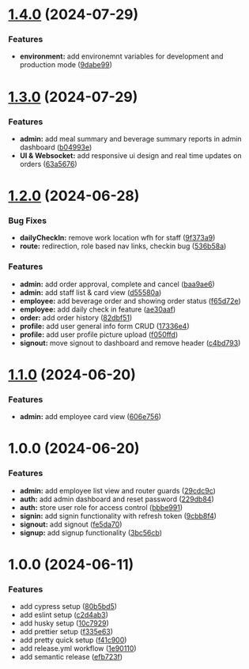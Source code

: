 # [1.4.0](https://github.com/Bayzed-Meer/Order-Station-Frontend/compare/v1.3.0...v1.4.0) (2024-07-29)


### Features

* **environment:** add environemnt variables for development and production mode ([9dabe99](https://github.com/Bayzed-Meer/Order-Station-Frontend/commit/9dabe99da70f4a42263c307a7cdd898144ad4d5d))

# [1.3.0](https://github.com/Bayzed-Meer/Order-Station-Frontend/compare/v1.2.0...v1.3.0) (2024-07-29)


### Features

* **admin:** add meal summary and beverage summary reports in admin dashboard ([b04993e](https://github.com/Bayzed-Meer/Order-Station-Frontend/commit/b04993ee1ff662c473da33c3d39343b260f4ad9c))
* **UI & Websocket:** add responsive ui design and real time updates on orders ([63a5676](https://github.com/Bayzed-Meer/Order-Station-Frontend/commit/63a56764bdfa6ea449e0ffdbe341db1b0a4c9a94))

# [1.2.0](https://github.com/Bayzed-Meer/Order-Station-Frontend/compare/v1.1.0...v1.2.0) (2024-06-28)


### Bug Fixes

* **dailyCheckIn:** remove work location wfh for staff ([9f373a9](https://github.com/Bayzed-Meer/Order-Station-Frontend/commit/9f373a985733334c4f39b14a2db85de341f9f0c2))
* **route:** redirection, role based nav links, checkin bug ([536b58a](https://github.com/Bayzed-Meer/Order-Station-Frontend/commit/536b58af77982c44be2248c07decdc01501281f0))


### Features

* **admin:** add order approval, complete and cancel ([baa9ae6](https://github.com/Bayzed-Meer/Order-Station-Frontend/commit/baa9ae67f5e0be84c5a7360fc2eacd745d70d104))
* **admin:** add staff list & card view ([d55580a](https://github.com/Bayzed-Meer/Order-Station-Frontend/commit/d55580afd01215c81622ea42c22fccab2fe83c76))
* **employee:** add beverage order and showing order status ([f65d72e](https://github.com/Bayzed-Meer/Order-Station-Frontend/commit/f65d72e142cfbbf59a11552525eec5d7bcf6f135))
* **employee:** add daily check in feature ([ae30aaf](https://github.com/Bayzed-Meer/Order-Station-Frontend/commit/ae30aaf876cc89a4ac21ddce08a7e7b40c667a34))
* **order:** add order history ([82dbf51](https://github.com/Bayzed-Meer/Order-Station-Frontend/commit/82dbf510f625b4d929335a5e0092f966af11f04c))
* **profile:** add user general info form CRUD ([17336e4](https://github.com/Bayzed-Meer/Order-Station-Frontend/commit/17336e492f5d2023165adb7e4e67f32d03a86d4b))
* **profile:** add user profile picture upload ([f050ffd](https://github.com/Bayzed-Meer/Order-Station-Frontend/commit/f050ffd08451412a9f87a6edc2f4f2df89a8bb57))
* **signout:** move signout to dashboard and remove header ([c4bd793](https://github.com/Bayzed-Meer/Order-Station-Frontend/commit/c4bd79315328c3391ca3515d424e9eb18dbe4fbd))

# [1.1.0](https://github.com/Bayzed-Meer/Order-Station-Frontend/compare/v1.0.0...v1.1.0) (2024-06-20)


### Features

* **admin:** add employee card view ([606e756](https://github.com/Bayzed-Meer/Order-Station-Frontend/commit/606e7560a2bf3d3b0a37992069a2cfa8ce445ea1))

# 1.0.0 (2024-06-20)


### Features

* **admin:** add employee list view and router guards ([29cdc9c](https://github.com/Bayzed-Meer/Order-Station-Frontend/commit/29cdc9c9cbdba973d81db6d62ee5da443634e008))
* **auth:** add admin dashboard and reset password ([229db84](https://github.com/Bayzed-Meer/Order-Station-Frontend/commit/229db840d0bdeeec1a1fe38b5123ec3135f8cabd))
* **auth:** store user role for access control ([bbbe991](https://github.com/Bayzed-Meer/Order-Station-Frontend/commit/bbbe991e2eaa874b53eb8d1dc0235f76b3341dce))
* **signin:** add signin functionality with refresh token ([9cbb8f4](https://github.com/Bayzed-Meer/Order-Station-Frontend/commit/9cbb8f481cd8067c8473db74ea5bf71854838eef))
* **signout:** add signout ([fe5da70](https://github.com/Bayzed-Meer/Order-Station-Frontend/commit/fe5da70c6d74e2a32507b2e36df7318c339c0535))
* **signup:** add signup functionality ([3bc56cb](https://github.com/Bayzed-Meer/Order-Station-Frontend/commit/3bc56cb1c7708d765bfd79f5396079e45aa2a644))

# 1.0.0 (2024-06-11)


### Features

* add cypress setup ([80b5bd5](https://github.com/Bayzed-Meer/Angular-Template/commit/80b5bd5b023961dbf97cc7247d202ad21893b684))
* add eslint setup ([c2d4ab3](https://github.com/Bayzed-Meer/Angular-Template/commit/c2d4ab3876fb260fc93b4407df4f06889b58ccf0))
* add husky setup ([10c7929](https://github.com/Bayzed-Meer/Angular-Template/commit/10c79297e2be02882687616524eadd309eb10779))
* add prettier setup ([f335e63](https://github.com/Bayzed-Meer/Angular-Template/commit/f335e63c7e100603aac0279403a7e589fff0b9e4))
* add pretty quick setup ([f41c900](https://github.com/Bayzed-Meer/Angular-Template/commit/f41c90050e0b323cad7350cde88b6dbd0f12bdcf))
* add release.yml workflow ([1e90110](https://github.com/Bayzed-Meer/Angular-Template/commit/1e90110f5767efd97093d9c1a65e41189eb455bc))
* add semantic release ([efb723f](https://github.com/Bayzed-Meer/Angular-Template/commit/efb723ffbca320c4cabb0993b46b8eed0f763641))

